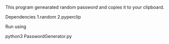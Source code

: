 This program genearated random password and copies it to your clipboard.

Dependencies
1.random
2.pyperclip

Run using

 python3 PasswordGenerator.py
 
